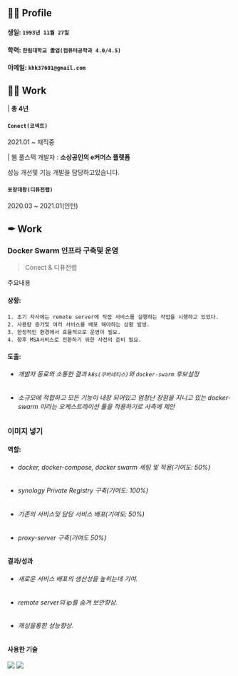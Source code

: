 

## 🙇‍♂️ **Profile**

#### 생일:  ```1993년 11월 27일```
#### 학력:  ```한림대학교 졸업(컴퓨터공학과 4.0/4.5)```
#### 이메일: ```khk37601@gmail.com```
 

## 👨‍💻 Work
| **총 4년**

####  ```Conect(코넥트)```  
2021.01 ~ 재직중   

| 웹 풀스택 개발자
: **소상공인의 e커머스 플랫폼**

성능 개선및 기능 개발을 담당하고있습니다.

####  ```포장대왕(디퓨전랩)```  
2020.03 ~ 2021.01(인턴)   

## ✒ Work


### Docker Swarm 인프라 구축및 운영
> Conect & 디퓨전랩

주요내용

#### 상황:
```
1. 초기 자사에는 remote server에 직접 서비스를 실행하는 작업을 시행하고 있었다.
2. 사용량 증가및 여러 서비스를 배포 해야하는 상황 발생.
3. 한정적인 환경에서 효율적으로 운영이 필요.
4. 향후 MSA서비스로 전환하기 위한 사전의 준비 필요.
```

#### 도출:
* ###### 개발자 동료와 소통한 결과 ```k8s(쿠버네티스)```와 ```docker-swarm``` 후보설정
* ###### 소규모에 적합하고 모든 기능이 내장 되어있고 엄청난 장점을 지니고 있는 docker-swarm 이라는 오케스트레이션 툴을 적용하기로 사측에 제안

### 이미지 넣기

#### 역할:
* ###### docker, docker-compose, docker swarm 세팅 및 적용(기여도: 50%)
* ###### synology Private Registry 구축(기여도: 100%)
* ###### 기존의 서비스및 담당 서비스 배포(기여도: 50%)
* ###### proxy-server 구축(기여도 50%)

#### 결과/성과
* ###### 새로운 서비스 배포의 생산성을 높히는데 기여.
* ###### remote server의 ip를 숨겨 보안향상.
* ###### 캐싱을통한 성능향상.
  
#### 사용한 기술
<img src="https://img.shields.io/badge/NGINX-009639?style=for-the-badge&logo=NGINX&logoColor=white"> <img src="https://img.shields.io/badge/Docker-2496ED?style=for-the-badge&logo=Docker&logoColor=white"> 

